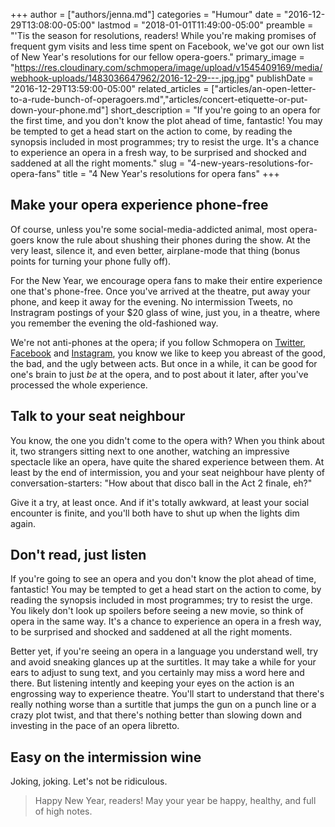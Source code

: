 +++
author = ["authors/jenna.md"]
categories = "Humour"
date = "2016-12-29T13:08:00-05:00"
lastmod = "2018-01-01T11:49:00-05:00"
preamble = "'Tis the season for resolutions, readers! While you're making promises of frequent gym visits and less time spent on Facebook, we've got our own list of New Year's resolutions for our fellow opera-goers."
primary_image = "https://res.cloudinary.com/schmopera/image/upload/v1545409169/media/webhook-uploads/1483036647962/2016-12-29---.jpg.jpg"
publishDate = "2016-12-29T13:59:00-05:00"
related_articles = ["articles/an-open-letter-to-a-rude-bunch-of-operagoers.md","articles/concert-etiquette-or-put-down-your-phone.md"]
short_description = "If you&#039;re going to an opera for the first time, and you don&#039;t know the plot ahead of time, fantastic! You may be tempted to get a head start on the action to come, by reading the synopsis included in most programmes; try to resist the urge. It&#039;s a chance to experience an opera in a fresh way, to be surprised and shocked and saddened at all the right moments."
slug = "4-new-years-resolutions-for-opera-fans"
title = "4 New Year&#039;s resolutions for opera fans"
+++

## Make your opera experience phone-free

Of course, unless you're some social-media-addicted animal, most opera-goers know the rule about shushing their phones during the show. At the very least, silence it, and even better, airplane-mode that thing (bonus points for turning your phone fully off). 

For the New Year, we encourage opera fans to make their entire experience one that's phone-free. Once you've arrived at the theatre, put away your phone, and keep it away for the evening. No intermission Tweets, no Instragram postings of your $20 glass of wine, just you, in a theatre, where you remember the evening the old-fashioned way. 

We're not anti-phones at the opera; if you follow Schmopera on [Twitter](https://twitter.com/Schmopera), [Facebook](https://www.facebook.com/schmopera/) and [Instagram](https://www.instagram.com/schmopera/), you know we like to keep you abreast of the good, the bad, and the ugly between acts. But once in a while, it can be good for one's brain to just *be* at the opera, and to post about it later, after you've processed the whole experience.

## Talk to your seat neighbour

You know, the one you didn't come to the opera with? When you think about it, two strangers sitting next to one another, watching an impressive spectacle like an opera, have quite the shared experience between them. At least by the end of intermission, you and your seat neighbour have plenty of conversation-starters: "How about that disco ball in the Act 2 finale, eh?" 

Give it a try, at least once. And if it's totally awkward, at least your social encounter is finite, and you'll both have to shut up when the lights dim again.

## Don't read, just listen

If you're going to see an opera and you don't know the plot ahead of time, fantastic! You may be tempted to get a head start on the action to come, by reading the synopsis included in most programmes; try to resist the urge. You likely don't look up spoilers before seeing a new movie, so think of opera in the same way. It's a chance to experience an opera in a fresh way, to be surprised and shocked and saddened at all the right moments.

Better yet, if you're seeing an opera in a language you understand well, try and avoid sneaking glances up at the surtitles. It may take a while for your ears to adjust to sung text, and you certainly may miss a word here and there. But listening intently and keeping your eyes on the action is an engrossing way to experience theatre. You'll start to understand that there's really nothing worse than a surtitle that jumps the gun on a punch line or a crazy plot twist, and that there's nothing better than slowing down and investing in the pace of an opera libretto.

## Easy on the intermission wine

Joking, joking. Let's not be ridiculous.

>Happy New Year, readers! May your year be happy, healthy, and full of high notes.
